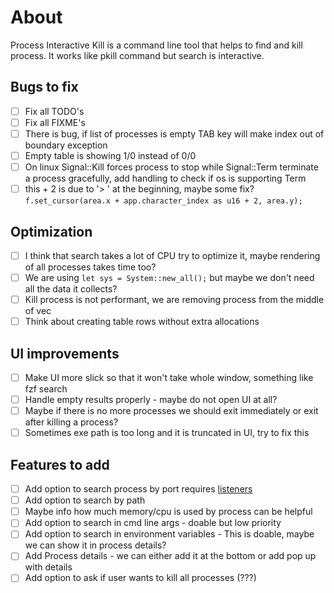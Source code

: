 # About

Process Interactive Kill is a command line tool that helps to find and kill process.
It works like pkill command but search is interactive.

## Bugs to fix

- [ ] Fix all TODO's
- [ ] Fix all FIXME's
- [ ] There is bug, if list of processes is empty TAB key will make index out of boundary exception
- [ ] Empty table is showing 1/0 instead of 0/0
- [ ] On linux Signal::Kill forces process to stop while Signal::Term terminate a process gracefully, add handling to check if os is supporting Term
- [ ] this + 2 is due to '> ' at the beginning, maybe some fix? `f.set_cursor(area.x + app.character_index as u16 + 2, area.y);`

## Optimization

- [ ] I think that search takes a lot of CPU try to optimize it, maybe rendering of all processes takes time too?
- [ ] We are using `let sys = System::new_all();` but maybe we don't need all the data it collects?
- [ ] Kill process is not performant, we are removing process from the middle of vec
- [ ] Think about creating table rows without extra allocations

## UI improvements

- [ ] Make UI more slick so that it won't take whole window, something like fzf search
- [ ] Handle empty results properly - maybe do not open UI at all?
- [ ] Maybe if there is no more processes we should exit immediately or exit after killing a process?
- [ ] Sometimes exe path is too long and it is truncated in UI, try to fix this

## Features to add

- [ ] Add option to search process by port requires [listeners](<https://github.com/GyulyVGC/listeners>)
- [ ] Add option to search by path
- [ ] Maybe info how much memory/cpu is used by process can be helpful
- [ ] Add option to search in cmd line args - doable but low priority
- [ ] Add option to search in environment variables - This is doable, maybe we can show it in process details?
- [ ] Add Process details - we can either add it at the bottom or add pop up with details
- [ ] Add option to ask if user wants to kill all processes (???)
